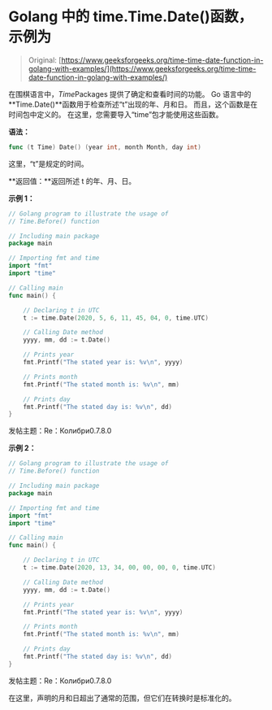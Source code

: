 # Golang 中的 time.Time.Date()函数，示例为

> Original: [https://www.geeksforgeeks.org/time-time-date-function-in-golang-with-examples/](https://www.geeksforgeeks.org/time-time-date-function-in-golang-with-examples/)

在围棋语言中，*Time*Packages 提供了确定和查看时间的功能。 Go 语言中的**Time.Date()**函数用于检查所述“t”出现的年、月和日。 而且，这个函数是在时间包中定义的。 在这里，您需要导入“time”包才能使用这些函数。

**语法：**

```go
func (t Time) Date() (year int, month Month, day int)

```

这里，“t”是规定的时间。

**返回值：**返回所述 t 的年、月、日。

**示例 1：**

```go
// Golang program to illustrate the usage of
// Time.Before() function

// Including main package
package main

// Importing fmt and time
import "fmt"
import "time"

// Calling main
func main() {

    // Declaring t in UTC
    t := time.Date(2020, 5, 6, 11, 45, 04, 0, time.UTC)

    // Calling Date method
    yyyy, mm, dd := t.Date()

    // Prints year
    fmt.Printf("The stated year is: %v\n", yyyy)

    // Prints month
    fmt.Printf("The stated month is: %v\n", mm)

    // Prints day
    fmt.Printf("The stated day is: %v\n", dd)
}
```

发帖主题：Re：Колибри0.7.8.0

**示例 2：**

```go
// Golang program to illustrate the usage of
// Time.Before() function

// Including main package
package main

// Importing fmt and time
import "fmt"
import "time"

// Calling main
func main() {

    // Declaring t in UTC
    t := time.Date(2020, 13, 34, 00, 00, 00, 0, time.UTC)

    // Calling Date method
    yyyy, mm, dd := t.Date()

    // Prints year
    fmt.Printf("The stated year is: %v\n", yyyy)

    // Prints month
    fmt.Printf("The stated month is: %v\n", mm)

    // Prints day
    fmt.Printf("The stated day is: %v\n", dd)
}
```

发帖主题：Re：Колибри0.7.8.0

在这里，声明的月和日超出了通常的范围，但它们在转换时是标准化的。